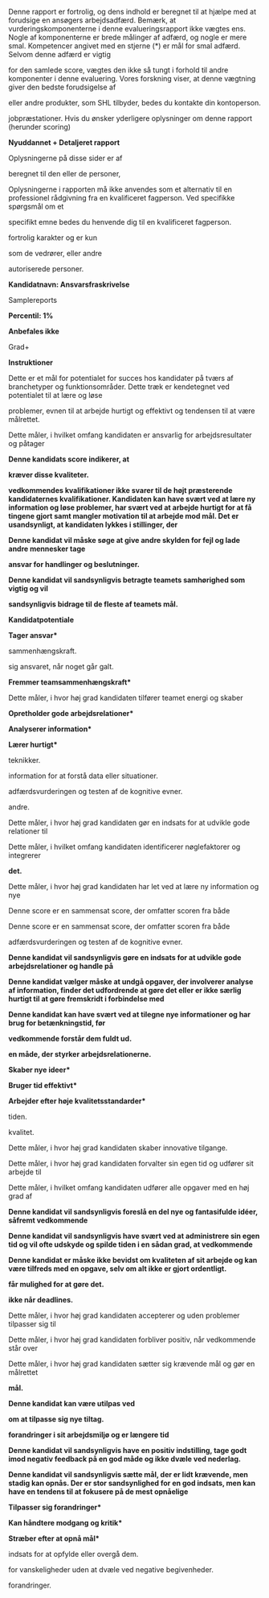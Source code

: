 Denne rapport er fortrolig, og dens indhold er beregnet til at hjælpe med at forudsige en ansøgers arbejdsadfærd. Bemærk, at vurderingskomponenterne i denne evalueringsrapport ikke vægtes ens. Nogle af komponenterne er brede målinger af adfærd, og nogle er mere smal. Kompetencer angivet med en stjerne (\*) er mål for smal adfærd. Selvom denne adfærd er vigtig

for den samlede score, vægtes den ikke så tungt i forhold til andre komponenter i denne evaluering. Vores forskning viser, at denne vægtning giver den bedste forudsigelse af

eller andre produkter, som SHL tilbyder, bedes du kontakte din kontoperson.

jobpræstationer. Hvis du ønsker yderligere oplysninger om denne rapport (herunder scoring)

**Nyuddannet + Detaljeret rapport**

Oplysningerne på disse sider er af

beregnet til den eller de personer,

Oplysningerne i rapporten må ikke anvendes som et alternativ til en professionel rådgivning fra en kvalificeret fagperson. Ved specifikke spørgsmål om et

specifikt emne bedes du henvende dig til en kvalificeret fagperson.

fortrolig karakter og er kun

som de vedrører, eller andre

autoriserede personer.

**Kandidatnavn: Ansvarsfraskrivelse**

Samplereports

**Percentil: 1%**

**Anbefales ikke**

Grad+

**Instruktioner**

Dette er et mål for potentialet for succes hos kandidater på tværs af branchetyper og funktionsområder. Dette træk er kendetegnet ved potentialet til at lære og løse

problemer, evnen til at arbejde hurtigt og effektivt og tendensen til at være målrettet.

Dette måler, i hvilket omfang kandidaten er ansvarlig for arbejdsresultater og påtager

**Denne kandidats score indikerer, at**

**kræver disse kvaliteter.**

**vedkommendes kvalifikationer ikke svarer til de højt præsterende kandidaternes kvalifikationer. Kandidaten kan have svært ved at lære ny information og løse problemer, har svært ved at arbejde hurtigt for at få tingene gjort samt mangler motivation til at arbejde mod mål. Det er usandsynligt, at kandidaten lykkes i stillinger, der**

**Denne kandidat vil måske søge at give andre skylden for fejl og lade andre mennesker tage**

**ansvar for handlinger og beslutninger.**

**Denne kandidat vil sandsynligvis betragte teamets samhørighed som vigtig og vil**

**sandsynligvis bidrage til de fleste af teamets mål.**

**Kandidatpotentiale**

**Tager ansvar\***

sammenhængskraft.

sig ansvaret, når noget går galt.

**Fremmer teamsammenhængskraft\***

Dette måler, i hvor høj grad kandidaten tilfører teamet energi og skaber

**Opretholder gode arbejdsrelationer\***

**Analyserer information\***

**Lærer hurtigt\***

teknikker.

information for at forstå data eller situationer.

adfærdsvurderingen og testen af de kognitive evner.

andre.

Dette måler, i hvor høj grad kandidaten gør en indsats for at udvikle gode relationer til

Dette måler, i hvilket omfang kandidaten identificerer nøglefaktorer og integrerer

**det.**

Dette måler, i hvor høj grad kandidaten har let ved at lære ny information og nye

Denne score er en sammensat score, der omfatter scoren fra både

Denne score er en sammensat score, der omfatter scoren fra både

adfærdsvurderingen og testen af de kognitive evner.

**Denne kandidat vil sandsynligvis gøre en indsats for at udvikle gode arbejdsrelationer og handle på**

**Denne kandidat vælger måske at undgå opgaver, der involverer analyse af information, finder det udfordrende at gøre det eller er ikke særlig hurtigt til at gøre fremskridt i forbindelse med**

**Denne kandidat kan have svært ved at tilegne nye informationer og har brug for betænkningstid, før**

**vedkommende forstår dem fuldt ud.**

**en måde, der styrker arbejdsrelationerne.**

**Skaber nye ideer\***

**Bruger tid effektivt\***

**Arbejder efter høje kvalitetsstandarder\***

tiden.

kvalitet.

Dette måler, i hvor høj grad kandidaten skaber innovative tilgange.

Dette måler, i hvor høj grad kandidaten forvalter sin egen tid og udfører sit arbejde til

Dette måler, i hvilket omfang kandidaten udfører alle opgaver med en høj grad af

**Denne kandidat vil sandsynligvis foreslå en del nye og fantasifulde idéer, såfremt vedkommende**

**Denne kandidat vil sandsynligvis have svært ved at administrere sin egen tid og vil ofte udskyde og spilde tiden i en sådan grad, at vedkommende**

**Denne kandidat er måske ikke bevidst om kvaliteten af sit arbejde og kan være tilfreds med en opgave, selv om alt ikke er gjort ordentligt.**

**får mulighed for at gøre det.**

**ikke når deadlines.**

Dette måler, i hvor høj grad kandidaten accepterer og uden problemer tilpasser sig til

Dette måler, i hvor høj grad kandidaten forbliver positiv, når vedkommende står over

Dette måler, i hvor høj grad kandidaten sætter sig krævende mål og gør en målrettet

**mål.**

**Denne kandidat kan være utilpas ved**

**om at tilpasse sig nye tiltag.**

**forandringer i sit arbejdsmiljø og er længere tid**

**Denne kandidat vil sandsynligvis have en positiv indstilling, tage godt imod negativ feedback på en god måde og ikke dvæle ved nederlag.**

**Denne kandidat vil sandsynligvis sætte mål, der er lidt krævende, men stadig kan opnås. Der er stor sandsynlighed for en god indsats, men kan have en tendens til at fokusere på de mest opnåelige**

**Tilpasser sig forandringer\***

**Kan håndtere modgang og kritik\***

**Stræber efter at opnå mål\***

indsats for at opfylde eller overgå dem.

for vanskeligheder uden at dvæle ved negative begivenheder.

forandringer.